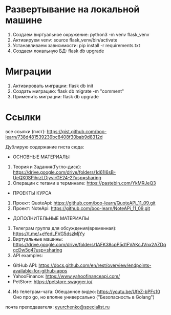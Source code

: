 # Развертывание на локальной машине
1. Создаем виртуальное окружение: python3 -m venv flask_venv
1. Активируем venv: source flask_venv/bin/activate
1. Устанавливаем зависимости: pip install -r requirements.txt
1. Создаем локальную БД: flask db upgrade

# Миграции
1. Активировать миграции: flask db init
2. Создать миграцию: flask db migrate -m "comment"
3. Применить миграции: flask db upgrade

# Ссылки
все ссылки (гист):
https://gist.github.com/boo-learn/738d481539239bc8408f30bab9d8312d



Дублирую содержание гиста сюда:

- ОСНОВНЫЕ МАТЕРИАЛЫ
1. Теория и Задания(Гугло-диск):
https://drive.google.com/drive/folders/1d61I6sB-UeQX0SPihrzLDiyvirGE24-2?usp=sharing
2. Операции с тегами в терминале:
https://pastebin.com/YkMRJeQ3

- ПРОЕКТЫ КУРСА
1. Проект: QuoteApi:
https://github.com/boo-learn/QuoteAPi_11_09.git
2. Проект: NoteApi:
https://github.com/boo-learn/NoteAPi_11_09.git

- ДОПОЛНИТЕЛЬНЫЕ МАТЕРИАЛЫ
1. Телеграм группа для обсуждения(временная): https://t.me/+eYedLFVG5dszMjYy
2. Виртуальные машины: https://drive.google.com/drive/folders/1AFK38cpP5d1FVAKcJVnx2AZDqqcDw5g4?usp=sharing
3. API examples:
- GitHub API: https://docs.github.com/en/rest/overview/endpoints-available-for-github-apps
- YahooFinance: https://www.yahoofinanceapi.com/
- PetStore: https://petstore.swagger.io/
4. Из телеграм-чата:
Обещанное видео: https://youtu.be/UfeZ-bPFs10
Оно про go, но вполне универсально ("Безопасность в Golang")


почта преподавателя: eyurchenko@specialist.ru
